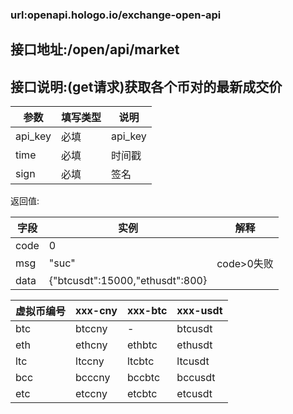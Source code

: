### url:openapi.hologo.io/exchange-open-api## 接口地址:/open/api/market## 接口说明:(get请求)获取各个币对的最新成交价|参数|	填写类型|	说明||------------|--------|-----------------------------||api_key|	必填|	api_key||time|	必填|	时间戳||sign|	必填|	签名|返回值:|字段|	实例|	解释||------------|--------|---------------||code|	0|	 |msg|	"suc"|	code>0失败||data|	{"btcusdt":15000,"ethusdt":800}||虚拟币编号|xxx-cny|xxx-btc|xxx-usdt||------------|--------|----------|----------||btc|	btccny|	-|	btcusdt||eth|	ethcny|	ethbtc|	ethusdt||ltc|	ltccny|	ltcbtc|	ltcusdt||bcc|	bcccny|	bccbtc|	bccusdt||etc|	etccny|	etcbtc|	etcusdt|